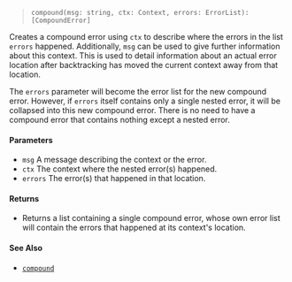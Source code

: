 <!--
 Copyright (c) 2020 Thomas J. Otterson
 
 This software is released under the MIT License.
 https://opensource.org/licenses/MIT
-->

> `compound(msg: string, ctx: Context, errors: ErrorList): [CompoundError]`

Creates a compound error using `ctx` to describe where the errors in the list `errors` happened. Additionally, `msg` can be used to give further information about this context. This is used to detail information about an actual error location after backtracking has moved the current context away from that location.

The `errors` parameter will become the error list for the new compound error. However, if `errors` itself contains only a single nested error, it will be collapsed into this new compound error. There is no need to have a compound error that contains nothing except a nested error.

#### Parameters

* `msg` A message describing the context or the error.
* `ctx` The context where the nested error(s) happened.
* `errors` The error(s) that happened in that location.

#### Returns

* Returns a list containing a single compound error, whose own error list will contain the errors that happened at its context's location.

#### See Also

* [`compound`](compound.md)